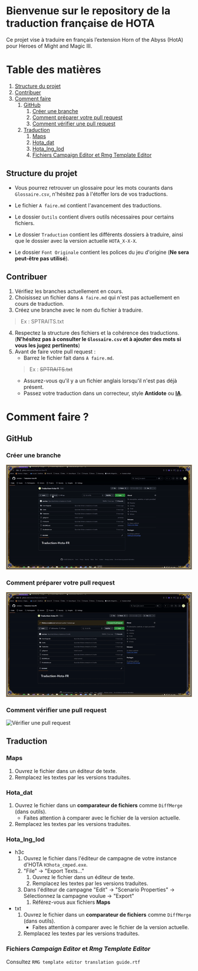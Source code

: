# Bienvenue sur le repository de la traduction française de HOTA

Ce projet vise à traduire en français l’extension Horn of the Abyss (HotA) pour Heroes of Might and Magic III.

# Table des matières
1. [Structure du projet](#structure-du-projet)
2. [Contribuer](#contribuer)
3. [Comment faire](#comment-faire)
    1. [GitHub](#github)
        1. [Créer une branche](#créer-une-branche)
        2. [Comment préparer votre pull request](#comment-préparer-votre-pull-request)
        3. [Comment vérifier une pull request](#comment-vérifier-une-pull-request)
    1. [Traduction](#traduction)
        1. [Maps](#maps)
        2. [Hota_dat](#hota_dat)
        3. [Hota_lng_lod](#hota_lng_lod)
        4. [Fichiers Campaign Editor et Rmg Template Editor](#fichiers-campaign-editor-et-rmg-template-editor)

## Structure du projet

* Vous pourrez retrouver un glossaire pour les mots courants dans `Glossaire.csv`, n'hésitez pas à l'étoffer lors de vos traductions.

* Le fichier `A faire.md` contient l'avancement des traductions.

* Le dossier `Outils` contient divers outils nécessaires pour certains fichiers.

* Le dossier `Traduction` contient les différents dossiers à traduire, ainsi que le dossier avec la version actuelle `HOTA_X-X-X`.

* Le dossier `Font Originale` contient les polices du jeu d'origine (**Ne sera peut-être pas utilisé**).

## Contribuer

1. Vérifiez les branches actuellement en cours.
2. Choisissez un fichier dans `A faire.md` qui n'est pas actuellement en cours de traduction.
3. Créez une branche avec le nom du fichier à traduire.
> Ex : SPTRAITS.txt
4. Respectez la structure des fichiers et la cohérence des traductions. (**N'hésitez pas à consulter le `Glossaire.csv` et à ajouter des mots si vous les jugez pertinents**)
5. Avant de faire votre pull request :
    - Barrez le fichier fait dans `A faire.md`.
    > Ex : ~~SPTRAITS.txt~~
    - Assurez-vous qu'il y a un fichier anglais lorsqu'il n'est pas déjà présent.
    - Passez votre traduction dans un correcteur, style **Antidote** ou **[IA](https://www.zerogpt.com/grammar-checker)**.

# Comment faire ?

## GitHub

### Créer une branche
![Comment créer une branche](rsc/videos/CreeBranche.gif)

### Comment préparer votre pull request
![Préparer une pull request](rsc/videos/CreerPullRequest.gif)

### Comment vérifier une pull request
![Vérifier une pull request](rsc/videos/ReviewPullRequest.gif)

## Traduction

### Maps
1. Ouvrez le fichier dans un éditeur de texte.
2. Remplacez les textes par les versions traduites.

### Hota_dat
1. Ouvrez le fichier dans un **comparateur de fichiers** comme `DiffMerge` (dans outils).
    - Faites attention à comparer avec le fichier de la version actuelle.
2. Remplacez les textes par les versions traduites.

### Hota_lng_lod
- h3c
    1. Ouvrez le fichier dans l'éditeur de campagne de votre instance d'HOTA `H3hota_cmped.exe`.
    2. "File" -> "Export Texts..."
        1. Ouvrez le fichier dans un éditeur de texte.
        2. Remplacez les textes par les versions traduites.
    3. Dans l'éditeur de campagne "Edit" -> "Scenario Properties" -> Sélectionnez la campagne voulue -> "Export"
        1. Référez-vous aux fichiers **Maps**
- txt
    1. Ouvrez le fichier dans un **comparateur de fichiers** comme `DiffMerge` (dans outils).
        - Faites attention à comparer avec le fichier de la version actuelle.
    2. Remplacez les textes par les versions traduites.

### Fichiers _**Campaign Editor**_ et _**Rmg Template Editor**_
Consultez `RMG template editor translation guide.rtf`
